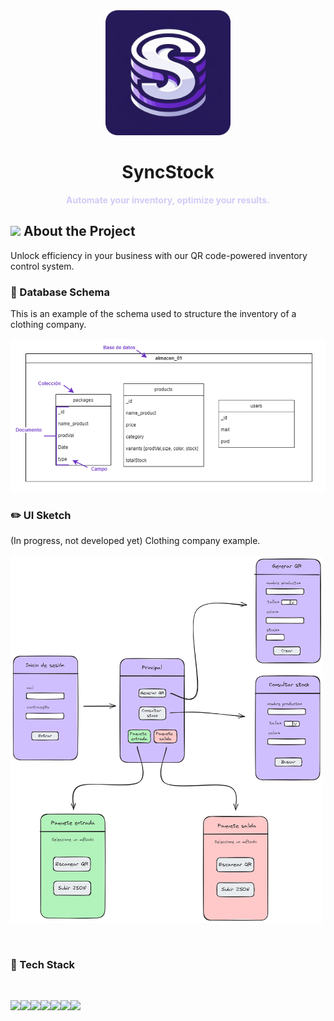 <div align="center">    
  <img src="imgs-readme/logoss.png"  alt="Sync Stock Solutions logo" width="200" height="auto"> 
  
  <h1>SyncStock</h1>
  <b><span style="color:#d4c9f6">Automate your inventory, optimize your results.</span></b>

</div>

## <img src="https://media.giphy.com/media/19eB0RWAzSYayHoy9z/giphy.gif?cid=ecf05e47c3yly4fw8qhb7xumc63gos9soysupnrs3gje7rfp&ep=v1_stickers_search&rid=giphy.gif&ct=s" width="40"><b></b><b> About the Project</b>

 Unlock efficiency in your business with our QR code-powered inventory control system.



### :floppy_disk: Database Schema

This is an example of the schema used to structure the inventory of a clothing company.

<img src="imgs-readme/diagbd.png"  alt="Schema BBDD" width="550" height="auto"> 

<br>

###  :pencil2: UI Sketch

(In progress, not developed yet) Clothing company example.
<br><br>
<img src="imgs-readme/interface.png"  alt="Sketch" width="500" height="auto">

<br>

### :space_invader: Tech Stack 

<br>

<a href="https://www.python.org/about/"><img src="https://img.shields.io/badge/Python-14354C?style=for-the-badge&logo=python&logoColor=white"></a><a href="https://www.mongodb.com/es/company/what-is-mongodb"><img src="https://img.shields.io/badge/MongoDB-4EA94B?style=for-the-badge&logo=mongodb&logoColor=white"></a><a href="https://html.com/#What_is_HTML"><img src="https://img.shields.io/badge/HTML5-E34F26?style=for-the-badge&logo=html5&logoColor=white"></a><a href="https://css3.com/"><img src="https://img.shields.io/badge/CSS3-1572B6?style=for-the-badge&logo=css3&logoColor=white"></a><a href="https://www.javascript.com/"><img src="https://img.shields.io/badge/JavaScript-F7DF1E?style=for-the-badge&logo=javascript&logoColor=black"></a><a href="https://flask.palletsprojects.com/en/3.0.x/"><img src="https://img.shields.io/badge/Flask-000000?style=for-the-badge&logo=flask&logoColor=white"></a><a href="https://swagger.io/"><img src="https://img.shields.io/badge/-Swagger-%23Clojure?style=for-the-badge&logo=swagger&logoColor=white"></a>


